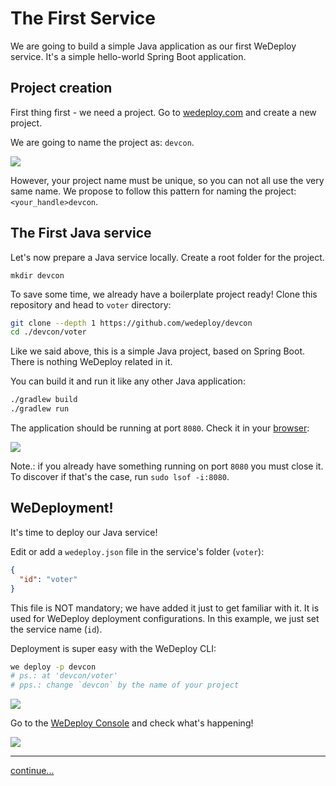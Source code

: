 # The First Service

We are going to build a simple Java application as our first WeDeploy service.
It's a simple hello-world Spring Boot application.


## Project creation

First thing first - we need a project. Go to [wedeploy.com](http://wedeploy.com) and create a new project.

We are going to name the project as: `devcon`.

![](gfx/02-empty-project.png)

However, your project name must be unique, so you can not all use the very same name. We propose to follow this pattern for naming the project: `<your_handle>devcon`.


## The First Java service

Let's now prepare a Java service locally. Create a root folder for the project.


```shell
mkdir devcon
```

To save some time, we already have a boilerplate project ready! Clone this repository and head to `voter` directory:

```bash
git clone --depth 1 https://github.com/wedeploy/devcon
cd ./devcon/voter
```

Like we said above, this is a simple Java project, based on Spring Boot. There is nothing WeDeploy related in it. 

You can build it and run it like any other Java application:


```bash
./gradlew build
./gradlew run
```

The application should be running at port `8080`. Check it in your [browser](http://localhost:8080):

![](gfx/02-voter.png)

Note.: if you already have something running on port `8080` you must close it. To discover if that's the case, run `sudo lsof -i:8080`.


## WeDeployment!

It's time to deploy our Java service!

Edit or add a `wedeploy.json` file in the service's folder (`voter`):


```json
{
  "id": "voter"
}

```

This file is NOT mandatory; we have added it just to get familiar with it. It is used for WeDeploy deployment configurations. In this example, we just set the service name (`id`).

Deployment is super easy with the WeDeploy CLI:


```bash
we deploy -p devcon
# ps.: at 'devcon/voter'
# pps.: change `devcon` by the name of your project
```

![](gfx/02-voter-build.png)

Go to the [WeDeploy Console](http://console.wedeploy.com) and check what's happening!

![](gfx/02-voter-online.png)

---

[continue...](03-add-the-data.md)
